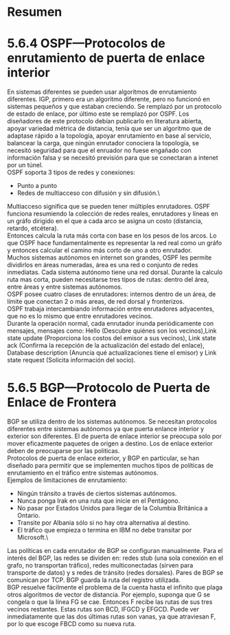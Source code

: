 # Resumen

# 5.6.4 OSPF—Protocolos de enrutamiento de puerta de enlace interior

En sistemas diferentes se pueden usar algoritmos de enrutamiento diferentes. IGP, primero era un algoritmo diferente, pero no funcionó en sistemas pequeños y que estaban creciendo. Se remplazó por un protocolo de estado de enlace, por último este se remplazó por OSPF. Los diseñadores de este protocolo debían publicarlo en literatura abierta, apoyar variedad métrica de distancia, tenía que ser un algoritmo que de adaptase rápido a la topología, apoyar enrutamiento en base al servicio, balancear la carga, que ningún enrutador conociera la topología, se necesitó seguridad para que el enruador no fuese engañado con información falsa y se necesitó previsión para que se conectaran a intenet por un túnel. \
OSPF soporta 3 tipos de redes y conexiones:
- Punto a punto
-  Redes de multiacceso con difusión y sin difusión.\

Multiacceso significa que se pueden tener múltiples enrutadores. OSPF funciona resumiendo la colección de redes reales, enrutadores y líneas en un gráfo dirigido en el que a cada arco se asigna un costo (distancia, retardo, etcétera).\
Entonces calcula la ruta más corta con base en los pesos de los arcos. Lo que OSPF hace fundamentalmente es representar la red real como un gráfo y entonces calcular el camino más corto de uno a otro enrutador. \
Muchos sistemas autónomos en internet son grandes,  OSPF les permite dividirlos en áreas numeradas, área es una red o conjunto de redes inmediatas. Cada sistema autónomo tiene una red dorsal. Durante la calculo ruta mas corta, pueden necesitarse tres tipos de rutas: dentro del área, entre
áreas y entre sistemas autónomos.\
OSPF posee cuatro clases de enrutadores: internos dentro de un área, de límite que conectan 2 o más areas, de red dorsal y fronterizos.\
OSPF trabaja intercambiando información entre enrutadores adyacentes, que no es lo mismo
que entre enrutadores vecinos.\
Durante la operación normal, cada enrutador inunda periódicamente con mensajes, mensajes como: Hello (Descubre quiénes son los vecinos),Link state update (Proporciona los costos del emisor a sus vecinos), Link state ack (Confirma la recepción de la actualización del estado del enlace), Database description (Anuncia qué actualizaciones tiene el emisor) y Link state request (Solicita información del socio).


  # 5.6.5 BGP—Protocolo de Puerta de Enlace de Frontera
  BGP se utiliza dentro de los sistemas autónomos. Se necesitan protocolos diferentes entre sistemas autónomos ya que puerta enlance interior y exterior son diferentes. El de puerta de enlace interior se preocupa solo por mover eficazmente paquetes de origen a destino. Los de enlace exterior deben de preocuparse por las politicas. \
Protocolos de
puerta de enlace exterior, y BGP en particular, se han diseñado para permitir que se implementen muchos tipos de políticas de enrutamiento en el tráfico entre sistemas autónomos.\
Ejemplos de limitaciones de enrutamiento:
- Ningún tránsito a través de ciertos sistemas autónomos.
- Nunca ponga Irak en una ruta que inicie en el Pentágono.
- No pasar por Estados Unidos para llegar de la Columbia Británica a Ontario.
- Transite por Albania sólo si no hay otra alternativa al destino.
- El tráfico que empieza o termina en IBM no debe transitar por Microsoft.\

Las políticas en cada enrutador de BGP se configuran manualmente. Para el interés del BGP, las redes se dividen en: redes stub (una sola conexión en el grafo, no transportan tráfico), redes multiconectadas (sirven para transporte de datos) y s redes de tránsito (redes dorsales). Pares de BGP se comunican por TCP. BGP guarda la ruta del registro utilizada.\
BGP resuelve fácilmente el problema de la cuenta hasta el infinito que plaga otros algoritmos de vector de distancia. Por ejemplo, suponga que G se congela o que la línea FG se cae. Entonces F recibe las rutas de sus tres vecinos restantes. Estas rutas son BCD, IFGCD y EFGCD. Puede ver inmediatamente que las dos últimas rutas son vanas, ya que atraviesan F, por lo que escoge FBCD como su nueva ruta.  
